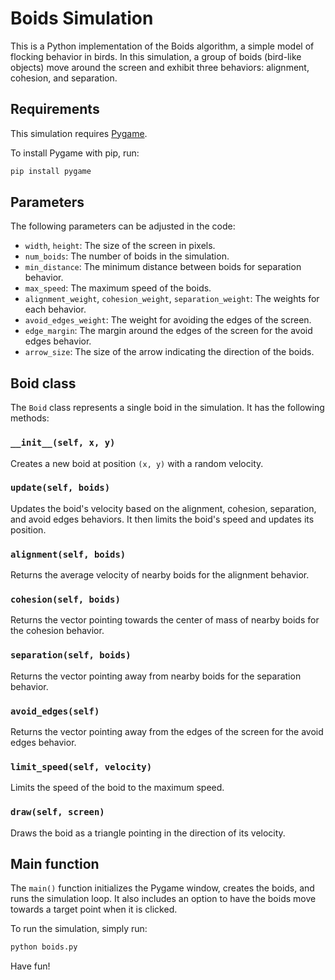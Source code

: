 # Boids Simulation

This is a Python implementation of the Boids algorithm, a simple model of flocking behavior in birds. In this simulation, a group of boids (bird-like objects) move around the screen and exhibit three behaviors: alignment, cohesion, and separation.

## Requirements

This simulation requires [Pygame](https://www.pygame.org/).

To install Pygame with pip, run:

```sh
pip install pygame
```

## Parameters

The following parameters can be adjusted in the code:

- `width`, `height`: The size of the screen in pixels.
- `num_boids`: The number of boids in the simulation.
- `min_distance`: The minimum distance between boids for separation behavior.
- `max_speed`: The maximum speed of the boids.
- `alignment_weight`, `cohesion_weight`, `separation_weight`: The weights for each behavior.
- `avoid_edges_weight`: The weight for avoiding the edges of the screen.
- `edge_margin`: The margin around the edges of the screen for the avoid edges behavior.
- `arrow_size`: The size of the arrow indicating the direction of the boids.

## **Boid class**

The `Boid` class represents a single boid in the simulation. It has the following methods:

### `__init__(self, x, y)`

Creates a new boid at position `(x, y)` with a random velocity.

### `update(self, boids)`

Updates the boid's velocity based on the alignment, cohesion, separation, and avoid edges behaviors. It then limits the boid's speed and updates its position.

### `alignment(self, boids)`

Returns the average velocity of nearby boids for the alignment behavior.

### `cohesion(self, boids)`

Returns the vector pointing towards the center of mass of nearby boids for the cohesion behavior.

### `separation(self, boids)`

Returns the vector pointing away from nearby boids for the separation behavior.

### `avoid_edges(self)`

Returns the vector pointing away from the edges of the screen for the avoid edges behavior.

### `limit_speed(self, velocity)`

Limits the speed of the boid to the maximum speed.

### `draw(self, screen)`

Draws the boid as a triangle pointing in the direction of its velocity.

## **Main function**

The `main()` function initializes the Pygame window, creates the boids, and runs the simulation loop. It also includes an option to have the boids move towards a target point when it is clicked.

To run the simulation, simply run:

```sh
python boids.py
```

Have fun!
